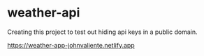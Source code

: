 # weather-api

Creating this project to test out hiding api keys in a public domain.

https://weather-app-johnvaliente.netlify.app
